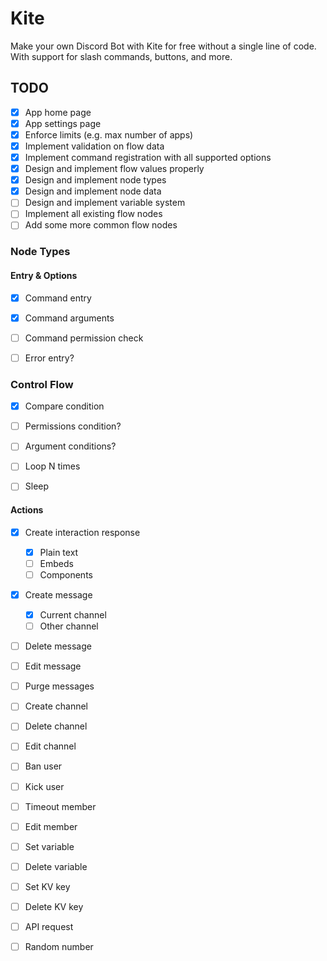 # Kite

Make your own Discord Bot with Kite for free without a single line of code. With support for slash commands, buttons, and more.

## TODO

- [x] App home page
- [x] App settings page
- [x] Enforce limits (e.g. max number of apps)
- [x] Implement validation on flow data
- [x] Implement command registration with all supported options
- [x] Design and implement flow values properly
- [x] Design and implement node types
- [x] Design and implement node data
- [ ] Design and implement variable system
- [ ] Implement all existing flow nodes
- [ ] Add some more common flow nodes

### Node Types

#### Entry & Options

- [x] Command entry
- [x] Command arguments
- [ ] Command permission check

- [ ] Error entry?

### Control Flow

- [x] Compare condition
- [ ] Permissions condition?
- [ ] Argument conditions?

- [ ] Loop N times
- [ ] Sleep

#### Actions

- [x] Create interaction response

  - [x] Plain text
  - [ ] Embeds
  - [ ] Components

- [x] Create message
  - [x] Current channel
  - [ ] Other channel
- [ ] Delete message
- [ ] Edit message
- [ ] Purge messages

- [ ] Create channel
- [ ] Delete channel
- [ ] Edit channel

- [ ] Ban user
- [ ] Kick user
- [ ] Timeout member
- [ ] Edit member

- [ ] Set variable
- [ ] Delete variable

- [ ] Set KV key
- [ ] Delete KV key

- [ ] API request
- [ ] Random number
